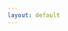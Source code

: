 ```yaml
---
layout: default
---
```


<!-- <div class="well">
{% capture categories %}{% for category in site.categories %}{{ category | first }}{% unless forloop.last %},{% endunless %}{% endfor %}{% endcapture %}
{% assign category = categories | split:',' | sort %}
{% for item in (0..site.categories.size) %}{% unless forloop.last %}
{% capture word %}{{ category[item] | strip_newlines }}{% endcapture %}
<h2 class="category" id="{{ word }}">{{ word }}</h2>
<ul>
{% for post in site.categories[word] %}{% if post.title != null %}
<li><span>{{ post.date | date: "%b %d %Y" }}</span>» <a href="{{ site.baseurl}}{{ post.url }}">{{ post.title }} {{ post.excerpt }}</a></li>
{% endif %}{% endfor %}
</ul>
{% endunless %}{% endfor %}
<br/><br/>
</div> -->
